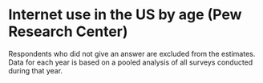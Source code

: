 # Internet use in the US by age (Pew Research Center)

Respondents who did not give an answer are excluded from the estimates. Data for each year is based on a pooled analysis of all surveys conducted during that year.